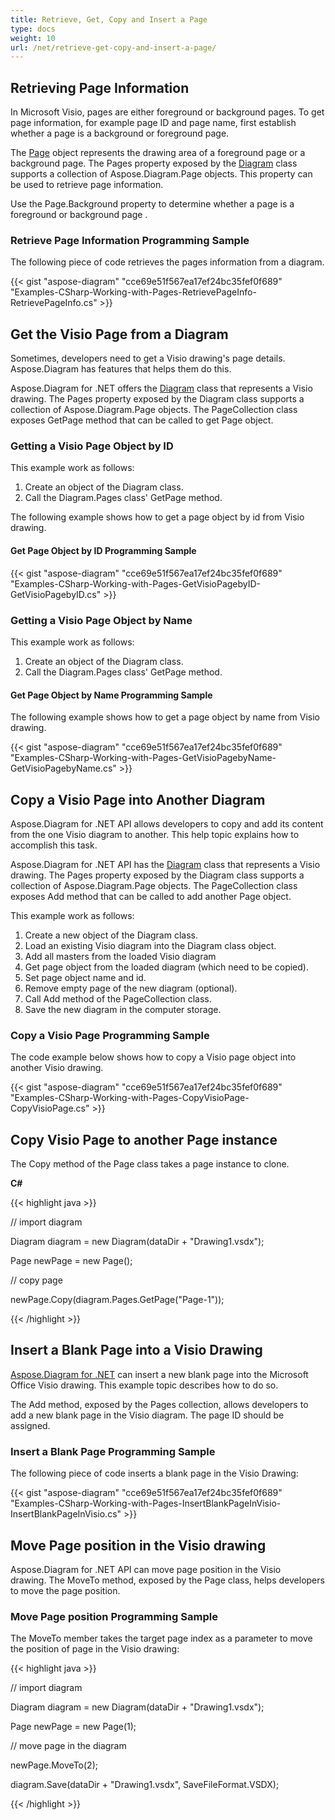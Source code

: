 ```yaml
---
title: Retrieve, Get, Copy and Insert a Page
type: docs
weight: 10
url: /net/retrieve-get-copy-and-insert-a-page/
---
```


## **Retrieving Page Information**
In Microsoft Visio, pages are either foreground or background pages. To get page information, for example page ID and page name, first establish whether a page is a background or foreground page.

The [Page](http://www.aspose.com/api/net/diagram/aspose.diagram/page) object represents the drawing area of a foreground page or a background page. The Pages property exposed by the [Diagram](http://www.aspose.com/api/net/diagram/aspose.diagram/diagram) class supports a collection of Aspose.Diagram.Page objects. This property can be used to retrieve page information.

Use the Page.Background property to determine whether a page is a foreground or background page .
### **Retrieve Page Information Programming Sample**
The following piece of code retrieves the pages information from a diagram.

{{< gist "aspose-diagram" "cce69e51f567ea17ef24bc35fef0f689" "Examples-CSharp-Working-with-Pages-RetrievePageInfo-RetrievePageInfo.cs" >}}
## **Get the Visio Page from a Diagram**
Sometimes, developers need to get a Visio drawing's page details. Aspose.Diagram has features that helps them do this.

Aspose.Diagram for .NET offers the [Diagram](http://www.aspose.com/api/net/diagram/aspose.diagram/diagram) class that represents a Visio drawing. The Pages property exposed by the Diagram class supports a collection of Aspose.Diagram.Page objects. The PageCollection class exposes GetPage method that can be called to get Page object.
### **Getting a Visio Page Object by ID**
This example work as follows:

1. Create an object of the Diagram class.
1. Call the Diagram.Pages class' GetPage method.

The following example shows how to get a page object by id from Visio drawing.
#### **Get Page Object by ID Programming Sample**
{{< gist "aspose-diagram" "cce69e51f567ea17ef24bc35fef0f689" "Examples-CSharp-Working-with-Pages-GetVisioPagebyID-GetVisioPagebyID.cs" >}}
### **Getting a Visio Page Object by Name**
This example work as follows:

1. Create an object of the Diagram class.
1. Call the Diagram.Pages class' GetPage method.
#### **Get Page Object by Name Programming Sample**
The following example shows how to get a page object by name from Visio drawing.

{{< gist "aspose-diagram" "cce69e51f567ea17ef24bc35fef0f689" "Examples-CSharp-Working-with-Pages-GetVisioPagebyName-GetVisioPagebyName.cs" >}}
## **Copy a Visio Page into Another Diagram**
Aspose.Diagram for .NET API allows developers to copy and add its content from the one Visio diagram to another. This help topic explains how to accomplish this task.

Aspose.Diagram for .NET API has the [Diagram](http://www.aspose.com/api/net/diagram/aspose.diagram/diagram) class that represents a Visio drawing. The Pages property exposed by the Diagram class supports a collection of Aspose.Diagram.Page objects. The PageCollection class exposes Add method that can be called to add another Page object.

This example work as follows:

1. Create a new object of the Diagram class.
1. Load an existing Visio diagram into the Diagram class object.
1. Add all masters from the loaded Visio diagram
1. Get page object from the loaded diagram (which need to be copied).
1. Set page object name and id.
1. Remove empty page of the new diagram (optional).
1. Call Add method of the PageCollection class.
1. Save the new diagram in the computer storage.
### **Copy a Visio Page Programming Sample**
The code example below shows how to copy a Visio page object into another Visio drawing.

{{< gist "aspose-diagram" "cce69e51f567ea17ef24bc35fef0f689" "Examples-CSharp-Working-with-Pages-CopyVisioPage-CopyVisioPage.cs" >}}
## **Copy Visio Page to another Page instance**
The Copy method of the Page class takes a page instance to clone.

**C#**

{{< highlight java >}}

 // import diagram

Diagram diagram = new Diagram(dataDir + "Drawing1.vsdx");

Page newPage = new Page();

// copy page

newPage.Copy(diagram.Pages.GetPage("Page-1"));

{{< /highlight >}}
## **Insert a Blank Page into a Visio Drawing**
[Aspose.Diagram for .NET](http://www.aspose.com/.net/diagram-component.aspx) can insert a new blank page into the Microsoft Office Visio drawing. This example topic describes how to do so.

The Add method, exposed by the Pages collection, allows developers to add a new blank page in the Visio diagram. The page ID should be assigned.
### **Insert a Blank Page Programming Sample**
The following piece of code inserts a blank page in the Visio Drawing:

{{< gist "aspose-diagram" "cce69e51f567ea17ef24bc35fef0f689" "Examples-CSharp-Working-with-Pages-InsertBlankPageInVisio-InsertBlankPageInVisio.cs" >}}
## **Move Page position in the Visio drawing**
Aspose.Diagram for .NET API can move page position in the Visio drawing. The MoveTo method, exposed by the Page class, helps developers to move the page position.
### **Move Page position Programming Sample**
The MoveTo member takes the target page index as a parameter to move the position of page in the Visio drawing:

{{< highlight java >}}

 // import diagram

Diagram diagram = new Diagram(dataDir + "Drawing1.vsdx");

Page newPage = new Page(1);

// move page in the diagram

newPage.MoveTo(2);

diagram.Save(dataDir + "Drawing1.vsdx", SaveFileFormat.VSDX);

{{< /highlight >}}
